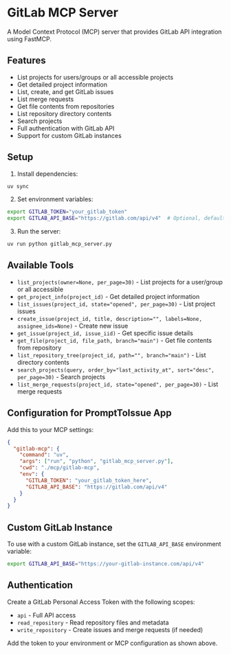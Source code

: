 # GitLab MCP Server

A Model Context Protocol (MCP) server that provides GitLab API integration using FastMCP.

## Features

- List projects for users/groups or all accessible projects
- Get detailed project information
- List, create, and get GitLab issues
- List merge requests
- Get file contents from repositories
- List repository directory contents
- Search projects
- Full authentication with GitLab API
- Support for custom GitLab instances

## Setup

1. Install dependencies:
```bash
uv sync
```

2. Set environment variables:
```bash
export GITLAB_TOKEN="your_gitlab_token"
export GITLAB_API_BASE="https://gitlab.com/api/v4"  # Optional, defaults to gitlab.com
```

3. Run the server:
```bash
uv run python gitlab_mcp_server.py
```

## Available Tools

- `list_projects(owner=None, per_page=30)` - List projects for a user/group or all accessible
- `get_project_info(project_id)` - Get detailed project information  
- `list_issues(project_id, state="opened", per_page=30)` - List project issues
- `create_issue(project_id, title, description="", labels=None, assignee_ids=None)` - Create new issue
- `get_issue(project_id, issue_iid)` - Get specific issue details
- `get_file(project_id, file_path, branch="main")` - Get file contents from repository
- `list_repository_tree(project_id, path="", branch="main")` - List directory contents
- `search_projects(query, order_by="last_activity_at", sort="desc", per_page=30)` - Search projects
- `list_merge_requests(project_id, state="opened", per_page=30)` - List merge requests

## Configuration for PromptToIssue App

Add this to your MCP settings:

```json
{
  "gitlab-mcp": {
    "command": "uv",
    "args": ["run", "python", "gitlab_mcp_server.py"],
    "cwd": "./mcp/gitlab-mcp",
    "env": {
      "GITLAB_TOKEN": "your_gitlab_token_here",
      "GITLAB_API_BASE": "https://gitlab.com/api/v4"
    }
  }
}
```

## Custom GitLab Instance

To use with a custom GitLab instance, set the `GITLAB_API_BASE` environment variable:

```bash
export GITLAB_API_BASE="https://your-gitlab-instance.com/api/v4"
```

## Authentication

Create a GitLab Personal Access Token with the following scopes:
- `api` - Full API access
- `read_repository` - Read repository files and metadata
- `write_repository` - Create issues and merge requests (if needed)

Add the token to your environment or MCP configuration as shown above.